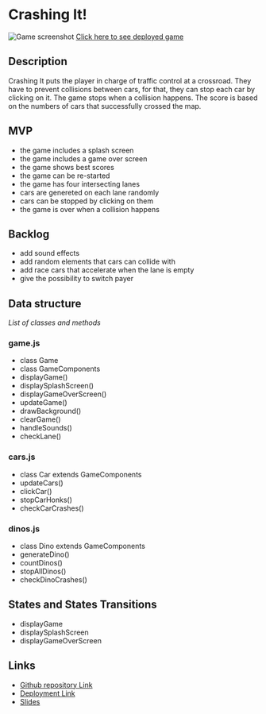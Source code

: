 # Crashing It!

![Game screenshot](https://github.com/[username]/[reponame]/blob/[branch]/imgs/screenshot.jpg?raw=true)
[Click here to see deployed game](https://fannyarles.github.io/project-canvas-traffic-jam/)

## Description

Crashing It puts the player in charge of traffic control at a crossroad. They have to prevent collisions between cars, for that, they can stop each car by clicking on it. The game stops when a collision happens. The score is based on the numbers of cars that successfully crossed the map.

## MVP

- the game includes a splash screen
- the game includes a game over screen
- the game shows best scores
- the game can be re-started
- the game has four intersecting lanes
- cars are genereted on each lane randomly
- cars can be stopped by clicking on them
- the game is over when a collision happens

## Backlog

- add sound effects
- add random elements that cars can collide with
- add race cars that accelerate when the lane is empty
- give the possibility to switch payer

## Data structure

_List of classes and methods_

### game.js

- class Game
- class GameComponents
- displayGame()
- displaySplashScreen()
- displayGameOverScreen()
- updateGame()
- drawBackground()
- clearGame()
- handleSounds()
- checkLane()

### cars.js

- class Car extends GameComponents
- updateCars()
- clickCar()
- stopCarHonks()
- checkCarCrashes()

### dinos.js

- class Dino extends GameComponents
- generateDino()
- countDinos()
- stopAllDinos()
- checkDinoCrashes()

## States and States Transitions

- displayGame
- displaySplashScreen
- displayGameOverScreen

## Links

- [Github repository Link](https://github.com/fannyarles/project-canvas-traffic-jam)
- [Deployment Link](https://fannyarles.github.io/project-canvas-traffic-jam/)
- [Slides](https://docs.google.com/presentation/d/1Lg7rUDJ1BFEPtbAJYlU0vz3V8GCWV0fd-91CX-pJyvo/)
